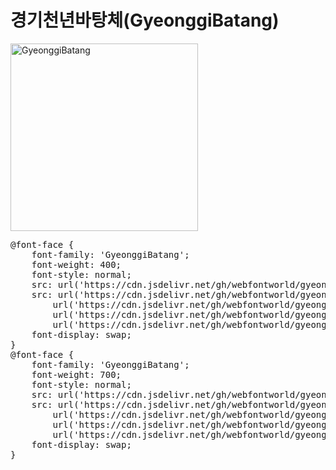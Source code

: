 # 경기천년바탕체(GyeonggiBatang)

<a href="https://wess.tistory.com/249" target="_blank">
    <img src="https://webfontworld.github.io/gyeonggi/GyeonggiBatang.jpg" alt="GyeonggiBatang" style="width:300px">
</a>

<pre>
@font-face {
    font-family: 'GyeonggiBatang';
    font-weight: 400;
    font-style: normal;
    src: url('https://cdn.jsdelivr.net/gh/webfontworld/gyeonggi/GyeonggiBatangRegular.eot');
    src: url('https://cdn.jsdelivr.net/gh/webfontworld/gyeonggi/GyeonggiBatangRegular.eot?#iefix') format('embedded-opentype'),
        url('https://cdn.jsdelivr.net/gh/webfontworld/gyeonggi/GyeonggiBatangRegular.woff2') format('woff2'),
        url('https://cdn.jsdelivr.net/gh/webfontworld/gyeonggi/GyeonggiBatangRegular.woff') format('woff'),
        url('https://cdn.jsdelivr.net/gh/webfontworld/gyeonggi/GyeonggiBatangRegular.ttf') format("truetype");
    font-display: swap;
}
@font-face {
    font-family: 'GyeonggiBatang';
    font-weight: 700;
    font-style: normal;
    src: url('https://cdn.jsdelivr.net/gh/webfontworld/gyeonggi/GyeonggiBatangBold.eot');
    src: url('https://cdn.jsdelivr.net/gh/webfontworld/gyeonggi/GyeonggiBatangBold.eot?#iefix') format('embedded-opentype'),
        url('https://cdn.jsdelivr.net/gh/webfontworld/gyeonggi/GyeonggiBatangBold.woff2') format('woff2'),
        url('https://cdn.jsdelivr.net/gh/webfontworld/gyeonggi/GyeonggiBatangBold.woff') format('woff'),
        url('https://cdn.jsdelivr.net/gh/webfontworld/gyeonggi/GyeonggiBatangBold.ttf') format("truetype");
    font-display: swap;
}
</pre>

